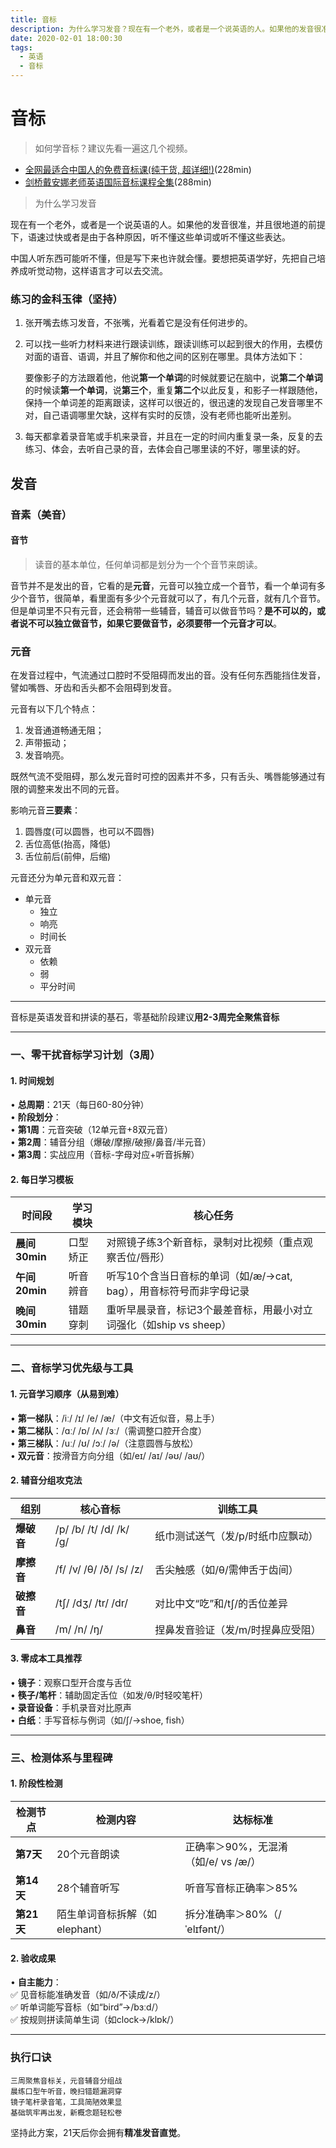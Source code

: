 ```yaml
---
title: 音标
description: 为什么学习发音？现在有一个老外，或者是一个说英语的人。如果他的发音很准，并且很地道的前提下，语速过快或者是由于各种原因，听不懂这些单词或听不懂这些表达。中国人听东西可能听不懂，但是写下来也许就会懂。要想把英语学好，先把自己培养成听觉动物，这样语言才可以去交流。
date: 2020-02-01 18:00:30
tags:
  - 英语
  - 音标
---
```


# 音标

> 如何学音标？建议先看一遍这几个视频。
- [全网最适合中国人的免费音标课(纯干货, 超详细!)](https://www.bilibili.com/video/BV1iV411z7Nj)(228min)
- [剑桥戴安娜老师英语国际音标课程全集](https://www.bilibili.com/video/BV1TR4y1H7G7)(288min)



> 为什么学习发音

现在有一个老外，或者是一个说英语的人。如果他的发音很准，并且很地道的前提下，语速过快或者是由于各种原因，听不懂这些单词或听不懂这些表达。

中国人听东西可能听不懂，但是写下来也许就会懂。要想把英语学好，先把自己培养成听觉动物，这样语言才可以去交流。



### 练习的金科玉律（坚持）

1. 张开嘴去练习发音，不张嘴，光看着它是没有任何进步的。

2. 可以找一些听力材料来进行跟读训练，跟读训练可以起到很大的作用，去模仿对面的语音、语调，并且了解你和他之间的区别在哪里。具体方法如下：

   要像影子的方法跟着他，他说**第一个单词**的时候就要记在脑中，说**第二个单词**的时候读**第一个单词**，说**第三个**，重复**第二个**以此反复，和影子一样跟随他，保持一个单词差的距离跟读，这样可以很近的，很迅速的发现自己发音哪里不对，自己语调哪里欠缺，这样有实时的反馈，没有老师也能听出差别。

3. 每天都拿着录音笔或手机来录音，并且在一定的时间内重复录一条，反复的去练习、体会，去听自己录的音，去体会自己哪里读的不好，哪里读的好。



## 发音

### 音素（美音）

#### 音节

> 读音的基本单位，任何单词都是划分为一个个音节来朗读。

音节并不是发出的音，它看的是**元音**，元音可以独立成一个音节，看一个单词有多少个音节，很简单，看里面有多少个元音就可以了，有几个元音，就有几个音节。但是单词里不只有元音，还会稍带一些辅音，辅音可以做音节吗？**是不可以的，或者说不可以独立做音节，如果它要做音节，必须要带一个元音才可以**。



### 元音

在发音过程中，气流通过口腔时不受阻碍而发出的音。没有任何东西能挡住发音，譬如嘴唇、牙齿和舌头都不会阻碍到发音。

元音有以下几个特点：

1. 发音通道畅通无阻；
2. 声带振动；
3. 发音响亮。

既然气流不受阻碍，那么发元音时可控的因素并不多，只有舌头、嘴唇能够通过有限的调整来发出不同的元音。

影响元音**三要素**：
1. 圆唇度(可以圆唇，也可以不圆唇)
2. 舌位高低(抬高，降低)
3. 舌位前后(前伸，后缩)


元音还分为单元音和双元音：

- 单元音
  - 独立
  - 响亮
  - 时间长
- 双元音
  - 依赖
  - 弱
  - 平分时间



---
音标是英语发音和拼读的基石，零基础阶段建议**用2-3周完全聚焦音标**

---

### **一、零干扰音标学习计划（3周）**
#### **1. 时间规划**
• **总周期**：21天（每日60-80分钟）  
• **阶段划分**：  
• **第1周**：元音突破（12单元音+8双元音）  
• **第2周**：辅音分组（爆破/摩擦/破擦/鼻音/半元音）  
• **第3周**：实战应用（音标-字母对应+听音拆解）

#### **2. 每日学习模板**
| 时间段   | 学习模块          | 核心任务                                                                 |
|----------|-------------------|--------------------------------------------------------------------------|
| **晨间30min** | 口型矫正          | 对照镜子练3个新音标，录制对比视频（重点观察舌位/唇形）                   |
| **午间20min** | 听音辨音          | 听写10个含当日音标的单词（如/æ/→cat, bag），用音标符号而非字母记录       |
| **晚间30min** | 错题穿刺          | 重听早晨录音，标记3个最差音标，用最小对立词强化（如ship vs sheep）       |

---

### **二、音标学习优先级与工具**
#### **1. 元音学习顺序（从易到难）**
• **第一梯队**：/iː/ /ɪ/ /e/ /æ/（中文有近似音，易上手）  
• **第二梯队**：/ɑː/ /ɒ/ /ʌ/ /ɜː/（需调整口腔开合度）  
• **第三梯队**：/uː/ /ʊ/ /ɔː/ /ə/（注意圆唇与放松）  
• **双元音**：按滑音方向分组（如/eɪ/ /aɪ/ /əʊ/ /aʊ/）

#### **2. 辅音分组攻克法**
| 组别       | 核心音标                  | 训练工具                          |
|------------|--------------------------|-----------------------------------|
| **爆破音** | /p/ /b/ /t/ /d/ /k/ /g/ | 纸巾测试送气（发/p/时纸巾应飘动）  |
| **摩擦音** | /f/ /v/ /θ/ /ð/ /s/ /z/ | 舌尖触感（如/θ/需伸舌于齿间）     |
| **破擦音** | /tʃ/ /dʒ/ /tr/ /dr/     | 对比中文“吃”和/tʃ/的舌位差异      |
| **鼻音**   | /m/ /n/ /ŋ/             | 捏鼻发音验证（发/m/时捏鼻应受阻）  |

#### **3. 零成本工具推荐**
• **镜子**：观察口型开合度与舌位  
• **筷子/笔杆**：辅助固定舌位（如发/θ/时轻咬笔杆）  
• **录音设备**：手机录音对比原声  
• **白纸**：手写音标与例词（如/ʃ/→shoe, fish）

---

### **三、检测体系与里程碑**
#### **1. 阶段性检测**
| 检测节点   | 检测内容                          | 达标标准                          |
|------------|-----------------------------------|-----------------------------------|
| **第7天**  | 20个元音朗读                      | 正确率＞90%，无混淆（如/e/ vs /æ/） |
| **第14天** | 28个辅音听写                     | 听音写音标正确率＞85%             |
| **第21天** | 陌生单词音标拆解（如elephant）    | 拆分准确率＞80%（/ˈelɪfənt/）     |

#### **2. 验收成果**
• **自主能力**：  
✅ 见音标能准确发音（如/ð/不读成/z/）  
✅ 听单词能写音标（如“bird”→/bɜːd/）  
✅ 按规则拼读简单生词（如clock→/klɒk/）

---

### **执行口诀**
```text
三周聚焦音标关，元音辅音分组战  
晨练口型午听音，晚扫错题漏洞穿  
镜子笔杆录音笔，工具简陋效果显  
基础筑牢再出发，新概念题轻松卷  
```

坚持此方案，21天后你会拥有**精准发音直觉**。





